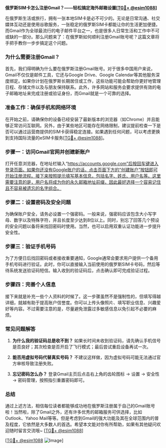 **俄罗斯SIM卡怎么注册Gmail？——轻松搞定海外邮箱设置[[TG💪+ @esim1088](https://t.me/s/esim1088)]**

在俄罗斯生活或旅行，拥有一张本地SIM卡是必不可少的。无论是日常沟通、社交媒体互动还是使用谷歌服务，一张稳定的俄罗斯SIM卡都能让你的生活更加便捷。而Gmail作为全球最流行的电子邮件平台之一，也是很多人日常生活和工作中不可或缺的一部分。那么问题来了：在俄罗斯如何顺利注册Gmail账号呢？这篇文章将手把手教你一步步搞定这个问题。

### **为什么需要注册Gmail？**
首先，我们得明确为什么要在俄罗斯注册Gmail账号。对于很多中国用户来说，Gmail不仅仅是邮件工具，它还与Google Drive、Google Calendar等其他服务深度绑定。如果你计划在俄罗斯长期居住或工作，这些功能可能会帮助你更好地管理日程、存储文件以及与朋友保持联系。此外，许多网站和服务会要求提供有效的电子邮箱地址来完成注册或验证身份，而Gmail就是一个可靠的选择。

### **准备工作：确保手机和网络环境**
在开始之前，请确保你的设备已经安装了最新版本的浏览器（如Chrome）并且能够正常访问互联网。另外，由于某些地区可能存在网络限制，建议提前检查一下是否可以通过运营商提供的SIM卡获得稳定连接。如果遇到任何问题，可以考虑更换到支持国际流量的eSIM卡服务[[TG💪+ @esim1088](https://t.me/s/esim1088)]。

### **步骤一：访问Gmail官网并创建新账户**
打开任意浏览器，在地址栏输入“https://accounts.google.com”后按回车键进入登录页面。如果你还没有Google账户的话，点击页面下方的“创建账户”按钮即可开始注册流程。接下来按照提示填写基本信息，包括名字、姓氏、用户名等。这里需要注意的是，用户名将成为你的永久邮箱地址前缀，因此最好选择一个容易记住且不容易被遗忘的名字组合。

### **步骤二：设置密码及安全问题**
为确保账户安全，请务必设置一个强密码。一般来说，强密码应该包含大小写字母、数字以及特殊字符，并且长度至少达到8位以上。同时，别忘了回答几个预设的安全问题以备将来找回密码时使用。当然，也可以启用双重认证功能进一步提升安全性。

### **步骤三：验证手机号码**
为了方便日后找回密码或者接收重要通知，Google通常会要求用户提供一个备用手机号码进行验证。此时，你可以直接输入当前使用的俄罗斯SIM卡号码，然后等待系统发送验证码短信。输入收到的验证码后，点击确认即可完成验证过程。

### **步骤四：完善个人信息**
接下来就是补充一些个人资料的时候了。这一步骤虽然不是强制性的，但填写得越详细，就越有助于提高账户信誉度。你可以上传头像照片、填写职业信息、兴趣爱好等内容。不过需要注意的是，尽量避免泄露过多敏感信息以免引起不必要的麻烦。

### **常见问题解答**
1. **为什么我的验证码总是收不到？**
   如果长时间未收到验证码，请先确认手机信号是否良好；其次检查是否开启了飞行模式；最后尝试重启设备再试一次。
   
2. **能否用虚拟号码代替真实号码？**
   不建议这样做，因为虚拟号码可能无法通过官方审核导致注册失败。

3. **忘记密码怎么办？**
   登录Gmail主页后点击右上角的齿轮图标 -> 设置 -> 安全性 -> 密码管理，按照指引重置密码即可。

### **总结**
通过上述方法，相信每位读者都能够成功地在俄罗斯注册属于自己的Gmail账号啦！当然啦，除了Gmail之外，还有许多优秀的邮箱服务可供选择，比如Outlook、Yahoo Mail等等。但是考虑到Gmail的强大功能及其在全球范围内的普及程度，它依然是大多数人的首选。希望本文能对你有所帮助，如果有其他疑问欢迎随时留言交流哦~ [[TG💪+ @esim1088](https://t.me/s/esim1088)]

[[TG💪+ @esim1088](https://t.me/s/esim1088) ![Image](https://i.postimg.cc/4NQfJmqS/Snipaste-2025-05-13-00-14-12.png)]